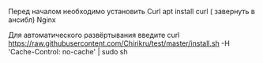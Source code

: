 Перед началом необходимо установить Curl 
apt install curl ( завернуть в ансибл)
Nginx

Для автоматического развёртывания введите 
curl https://raw.githubusercontent.com/Chirikru/test/master/install.sh -H 'Cache-Control: no-cache' | sudo sh
